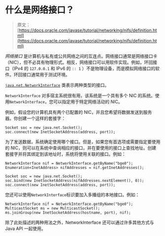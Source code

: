 # 什么是网络接口？

> 原文： [https://docs.oracle.com/javase/tutorial/networking/nifs/definition.html](https://docs.oracle.com/javase/tutorial/networking/nifs/definition.html)

_网络接口_ 是计算机与私有或公共网络之间的互连点。网络接口通常是网络接口卡（NIC），但不必具有物理形式。相反，网络接口可以用软件实现。例如，环回接口（IPv4 的 `127.0.0.1` 和 IPv6 的 `:: 1` ）不是物理设备，而是模拟网络接口的软件。环回接口通常用于测试环境。

[`java.net.NetworkInterface`](https://docs.oracle.com/javase/8/docs/api/java/net/NetworkInterface.html) 类表示两种类型的接口。

`NetworkInterface` 对多宿主系统很有用，该系统是一个具有多个 NIC 的系统。使用`NetworkInterface`，您可以指定用于特定网络活动的 NIC。

例如，假设您的计算机具有两个已配置的 NIC，并且您希望将数据发送到服务器。你创建一个这样的套接字：

```
Socket soc = new java.net.Socket();
soc.connect(new InetSocketAddress(address, port));

```

为了发送数据，系统确定使用哪个接口。但是，如果您有首选项或需要指定要使用的 NIC，则可以在系统中查询相应的接口，并在要使用的接口上查找地址。创建套接字并将其绑定到该地址时，系统将使用关联的接口。例如：

```
NetworkInterface nif = NetworkInterface.getByName("bge0");
Enumeration<InetAddress> nifAddresses = nif.getInetAddresses();

Socket soc = new java.net.Socket();
soc.bind(new InetSocketAddress(nifAddresses.nextElement(), 0));
soc.connect(new InetSocketAddress(address, port));

```

您还可以使用`NetworkInterface`标识要加入多播组的本地接口。例如：

```
NetworkInterface nif = NetworkInterface.getByName("bge0");
MulticastSocket ms = new MulticastSocket();
ms.joinGroup(new InetSocketAddress(hostname, port), nif);

```

除了此处描述的两种用法之外，NetworkInterface 还可以通过许多其他方式与 Java API 一起使用。